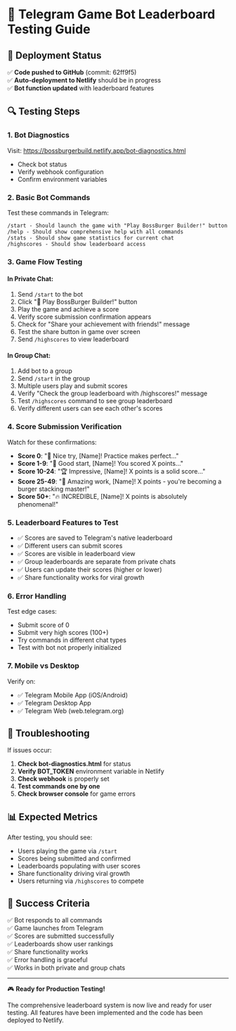 # 🧪 Telegram Game Bot Leaderboard Testing Guide

## 🚀 Deployment Status
✅ **Code pushed to GitHub** (commit: 62ff9f5)  
✅ **Auto-deployment to Netlify** should be in progress  
✅ **Bot function updated** with leaderboard features

## 🔍 Testing Steps

### 1. Bot Diagnostics
Visit: https://bossburgerbuild.netlify.app/bot-diagnostics.html
- Check bot status
- Verify webhook configuration
- Confirm environment variables

### 2. Basic Bot Commands
Test these commands in Telegram:

```
/start - Should launch the game with "Play BossBurger Builder!" button
/help - Should show comprehensive help with all commands
/stats - Should show game statistics for current chat
/highscores - Should show leaderboard access
```

### 3. Game Flow Testing

#### In Private Chat:
1. Send `/start` to the bot
2. Click "🍔 Play BossBurger Builder!" button
3. Play the game and achieve a score
4. Verify score submission confirmation appears
5. Check for "Share your achievement with friends!" message
6. Test the share button in game over screen
7. Send `/highscores` to view leaderboard

#### In Group Chat:
1. Add bot to a group
2. Send `/start` in the group
3. Multiple users play and submit scores
4. Verify "Check the group leaderboard with /highscores!" message
5. Test `/highscores` command to see group leaderboard
6. Verify different users can see each other's scores

### 4. Score Submission Verification

Watch for these confirmations:
- **Score 0**: "🍔 Nice try, [Name]! Practice makes perfect..."
- **Score 1-9**: "🎯 Good start, [Name]! You scored X points..."
- **Score 10-24**: "🏆 Impressive, [Name]! X points is a solid score..."
- **Score 25-49**: "🌟 Amazing work, [Name]! X points - you're becoming a burger stacking master!"
- **Score 50+**: "🔥 INCREDIBLE, [Name]! X points is absolutely phenomenal!"

### 5. Leaderboard Features to Test

- ✅ Scores are saved to Telegram's native leaderboard
- ✅ Different users can submit scores
- ✅ Scores are visible in leaderboard view
- ✅ Group leaderboards are separate from private chats
- ✅ Users can update their scores (higher or lower)
- ✅ Share functionality works for viral growth

### 6. Error Handling

Test edge cases:
- Submit score of 0
- Submit very high scores (100+)
- Try commands in different chat types
- Test with bot not properly initialized

### 7. Mobile vs Desktop

Verify on:
- ✅ Telegram Mobile App (iOS/Android)
- ✅ Telegram Desktop App
- ✅ Telegram Web (web.telegram.org)

## 🐛 Troubleshooting

If issues occur:

1. **Check bot-diagnostics.html** for status
2. **Verify BOT_TOKEN** environment variable in Netlify
3. **Check webhook** is properly set
4. **Test commands one by one**
5. **Check browser console** for game errors

## 📊 Expected Metrics

After testing, you should see:
- Users playing the game via `/start`
- Scores being submitted and confirmed
- Leaderboards populating with user scores
- Share functionality driving viral growth
- Users returning via `/highscores` to compete

## 🎯 Success Criteria

✅ Bot responds to all commands  
✅ Game launches from Telegram  
✅ Scores are submitted successfully  
✅ Leaderboards show user rankings  
✅ Share functionality works  
✅ Error handling is graceful  
✅ Works in both private and group chats

---

🎮 **Ready for Production Testing!**

The comprehensive leaderboard system is now live and ready for user testing. All features have been implemented and the code has been deployed to Netlify.
